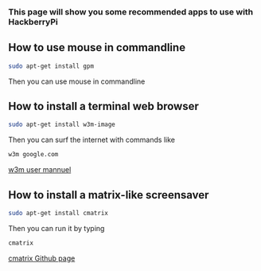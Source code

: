 ### This page will show you some recommended apps to use with HackberryPi

## How to use mouse in commandline

```sh
sudo apt-get install gpm
```
Then you can use mouse in commandline

## How to install a terminal web browser

```sh
sudo apt-get install w3m-image
```

Then you can surf the internet with commands like

```sh
w3m google.com
```
[w3m user mannuel](https://w3m.sourceforge.net/MANUAL)

## How to install a matrix-like screensaver 

```sh
sudo apt-get install cmatrix
```

Then you can run it by typing

```sh
cmatrix
```
[cmatrix Github page](https://github.com/abishekvashok/cmatrix)
